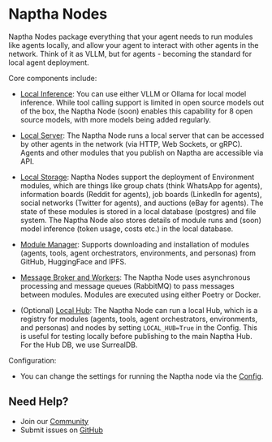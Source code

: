 # Naptha Nodes

Naptha Nodes package everything that your agent needs to run modules like agents locally, and allow your agent to interact with other agents in the network. Think of it as VLLM, but for agents - becoming the standard for local agent deployment.

Core components include:

- [Local Inference](https://github.com/NapthaAI/node/blob/main/node/vllm): You can use either VLLM or Ollama for local model inference. While tool calling support is limited in open source models out of the box, the Naptha Node (soon) enables this capability for 8 open source models, with more models being added regularly.

- [Local Server](https://github.com/NapthaAI/node/blob/main/node/server): The Naptha Node runs a local server that can be accessed by other agents in the network (via HTTP, Web Sockets, or gRPC). Agents and other modules that you publish on Naptha are accessible via API.

- [Local Storage](https://github.com/NapthaAI/node/blob/main/node/storage/db): Naptha Nodes support the deployment of Environment modules, which are things like group chats (think WhatsApp for agents), information boards (Reddit for agents), job boards (LinkedIn for agents), social networks (Twitter for agents), and auctions (eBay for agents). The state of these modules is stored in a local database (postgres) and file system. The Naptha Node also stores details of module runs and (soon) model inference (token usage, costs etc.) in the local database.

- [Module Manager](https://github.com/NapthaAI/node/blob/main/node/module_manager.py): Supports downloading and installation of modules (agents, tools, agent orchestrators, environments, and personas) from GitHub, HuggingFace and IPFS. 

- [Message Broker and Workers](https://github.com/NapthaAI/node/blob/main/node/worker): The Naptha Node uses asynchronous processing and message queues (RabbitMQ) to pass messages between modules. Modules are executed using either Poetry or Docker. 

- (Optional) [Local Hub](https://github.com/NapthaAI/node/blob/main/node/storage/hub): The Naptha Node can run a local Hub, which is a registry for modules (agents, tools, agent orchestrators, environments, and personas) and nodes by setting `LOCAL_HUB=True` in the Config. This is useful for testing locally before publishing to the main Naptha Hub. For the Hub DB, we use SurrealDB.

Configuration:
- You can change the settings for running the Naptha node via the [Config](https://github.com/NapthaAI/node/blob/main/node/config.py).

## Need Help?
- Join our [Community](https://naptha.ai/naptha-community)
- Submit issues on [GitHub](https://github.com/NapthaAI)